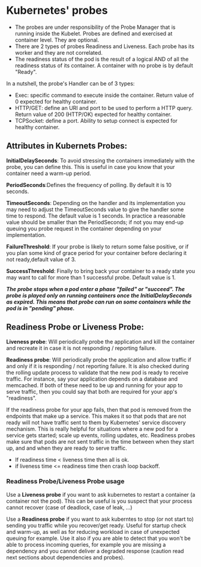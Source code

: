 # Kubernetes' probes
- The probes are under responsibility of the Probe Manager that is running inside the Kubelet. Probes are defined and exercised at container level. They are optional.
- There are 2 types of probes Readiness and Liveness. Each probe has its worker and they are not correlated.
- The readiness status of the pod is the result of a logical AND of all the readiness status of its container. A container with no probe is by default "Ready".

In a nutshell, the probe's Handler can be of 3 types:
- Exec: specific command to execute inside the container. Return value of 0 expected for healthy container.
- HTTP/GET: define an URI and port to be used to perform a HTTP query. Return value of 200  (HTTP/OK) expected for healthy container.
- TCPSocket: define a port. Ability to setup connect is expected for healthy container.

## Attributes in Kubernets Probes:
**InitialDelaySeconds**: To avoid stressing the containers immediately with the probe, you can define this. This is useful in case you know that your container need a warm-up period.

**PeriodSeconds**:Defines the frequency of polling. By default it is 10 seconds.

**TimeoutSeconds**: Depending on the handler and its implementation you may need to adjust the TimeoutSeconds value to give the handler some time to respond. The default value is 1 seconds. In practice a reasonable value should be smaller than the PeriodSeconds; if not you may end-up queuing you probe request in the container depending on your implementation.

**FailureThreshold**: If your probe is likely to return some false positive, or if you plan some kind of grace period for your container before declaring it not ready,default value of 3.

**SuccessThreshold**: Finally to bring back your container to a ready state you may want to call for more than 1 successful probe. Default value is 1.

***The probe stops when a pod enter a phase "failed" or "succeed". The probe is played only on running containers once the InitialDelaySeconds as expired. This means that probe can run on some containers while the pod is in "pending" phase.***

## Readiness Probe or Liveness Probe:

**Liveness probe**: Will periodically probe the application and kill the container and recreate it in case it is not responding / reporting failure.

**Readiness probe**: Will periodically probe the application and allow traffic if and only if it is responding / not reporting failure. It is also checked during the rolling update process to validate that the new pod is ready to receive traffic. For instance, say your application depends on a database and memcached. If both of these need to be up and running for your app to serve traffic, then you could say that both are required for your app's "readiness".

If the readiness probe for your app fails, then that pod is removed from the endpoints that make up a service. This makes it so that pods that are not ready will not have traffic sent to them by Kubernetes' service discovery mechanism. This is really helpful for situations where a new pod for a service gets started; scale up events, rolling updates, etc. Readiness probes make sure that pods are not sent traffic in the time between when they start up, and and when they are ready to serve traffic.

- If readiness time < liveness time then all is ok.
- if liveness time <= readiness time then crash loop backoff.

### Readiness Probe/Liveness Probe usage

Use a **Liveness probe** if you want to ask kubernetes to restart a container (a container not the pod). This can be useful is you suspect that your process cannot recover (case of deadlock, case of leak, ...)

Use a **Readiness probe** if you want to ask kuberntes to stop (or not start to) sending you traffic while you recover/get ready. Useful for startup check and warm-up, as well as for reducing workload in case of unexpected queuing for example. Use it also if you are able to detect that you won't be able to process incoming queries, for example you are missing a dependency and you cannot deliver a degraded response (caution read next sections about dependencies and probes).
